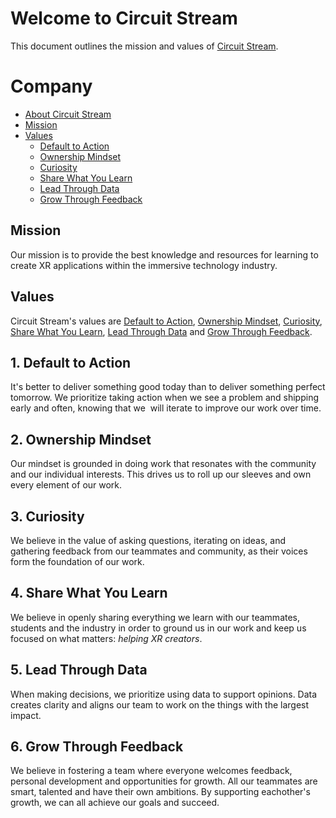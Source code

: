 # Welcome to Circuit Stream

This document outlines the mission and values of [Circuit Stream](https://circuitstream.com/).

# Company

- [About Circuit Stream](url)
- [Mission](#mission)
- [Values](#values)
  - [Default to Action](#value_a)
  - [Ownership Mindset](#value_b)
  - [Curiosity](#value_c)
  - [Share What You Learn](#value_d)
  - [Lead Through Data](#value_e)
  - [Grow Through Feedback](#value_f)

## <a name="mission"></a>Mission

Our mission is to provide the best knowledge and resources for learning to create XR applications within the immersive technology industry.

## <a name="values"></a>Values

Circuit Stream's values are [Default to Action](#value_a), [Ownership Mindset](#value_b), [Curiosity](#value_c), [Share What You Learn](#value_d), [Lead Through Data](#value_e) and [Grow Through Feedback](#values_f).

## <a name="value_a"></a>1. Default to Action

It's better to deliver something good today than to deliver something perfect tomorrow. We prioritize taking action when we see a problem and shipping early and often, knowing that we  will iterate to improve our work over time.

## <a name="value_b"></a>2. Ownership Mindset

Our mindset is grounded in doing work that resonates with the community and our individual interests. This drives us to roll up our sleeves and own every element of our work.

## <a name="value_c"></a>3. Curiosity

We believe in the value of asking questions, iterating on ideas, and gathering feedback from our teammates and community, as their voices form the foundation of our work.

## <a name="value_d"></a>4. Share What You Learn

We believe in openly sharing everything we learn with our teammates, students and the industry in order to ground us in our work and keep us focused on what matters: *helping XR creators*.

## <a name="value_e"></a>5. Lead Through Data

When making decisions, we prioritize using data to support opinions. Data creates clarity and aligns our team to work on the things with the largest impact.

## <a name="value_f"></a>6. Grow Through Feedback

We believe in fostering a team where everyone welcomes feedback, personal development and opportunities for growth. All our teammates are smart, talented and have their own ambitions. By supporting eachother's growth, we can all achieve our goals and succeed.
